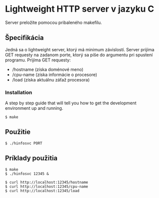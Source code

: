 # Lightweight HTTP server v jazyku C

Server preložíte pomocou pribaleného makefilu.

## Špecifikácia

Jedná sa o lightweight server, ktorý má minimum závislostí.
Server prijíma GET requesty na zadanom porte, ktorý sa píše do argumentu pri spustení programu.
Prijíma GET requesty: 
* /hostname (získa doménové meno)
* /cpu-name (získa informácie o procesore)
* /load     (získa aktuálnu záťaž procesora)

### Installation

A step by step guide that will tell you how to get the development environment up and running.

```
$ make
```

## Použitie

```
$ ./hinfosvc PORT
```

## Príklady použitia

```
$ make
$ ./hinfosvc 12345 &
```
```
$ curl http://localhost:12345/hostname
$ curl http://localhost:12345/cpu-name
$ curl http://localhost:12345/load
```

